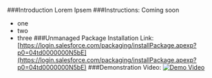 ###Introduction
Lorem Ipsem
###Instructions:
Coming soon
* one
* two
* three
###Unmanaged Package Installation Link:
[https://login.salesforce.com/packaging/installPackage.apexp?p0=04td0000000N5bE](https://login.salesforce.com/packaging/installPackage.apexp?p0=04td0000000N5bE)
###Demonstration Video:
[![Demo Video](http://i.imgur.com/J769PGn.png "Watch on YouTube")](http://www.youtube.com/watch?v=z1ZE-w03oNY)
